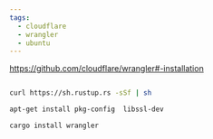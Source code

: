 ```yaml
---
tags:
  - cloudflare
  - wrangler
  - ubuntu
---
```



https://github.com/cloudflare/wrangler#-installation

```sh

curl https://sh.rustup.rs -sSf | sh

apt-get install pkg-config  libssl-dev

cargo install wrangler

```
